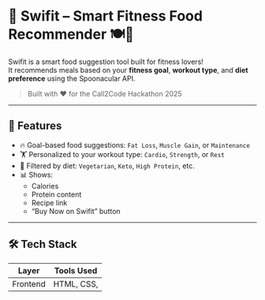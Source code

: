# 🧠 Swifit – Smart Fitness Food Recommender 🍽️💪

Swifit is a smart food suggestion tool built for fitness lovers!  
It recommends meals based on your **fitness goal**, **workout type**, and **diet preference** using the Spoonacular API.

> Built with ❤️ for the Call2Code Hackathon 2025

---

## 🚀 Features

- 🔥 Goal-based food suggestions: `Fat Loss`, `Muscle Gain`, or `Maintenance`
- 🏋️ Personalized to your workout type: `Cardio`, `Strength`, or `Rest`
- 🥦 Filtered by diet: `Vegetarian`, `Keto`, `High Protein`, etc.
- 📊 Shows:
  - Calories
  - Protein content
  - Recipe link
  - “Buy Now on Swifit” button

---


## 🛠️ Tech Stack

| Layer     | Tools Used                      |
|-----------|----------------------------------|
| Frontend  | HTML, CSS,

